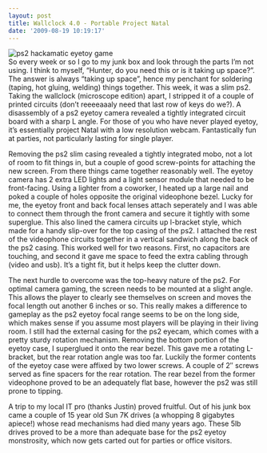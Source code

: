 ```yaml
---
layout: post
title: Wallclock 4.0 - Portable Project Natal
date: '2009-08-19 10:19:17'
---
```



![ps2 hackamatic eyetoy game](http://66.147.244.180/~hunterda/content/images/2009/08/2_IMG_03981.jpg)  
 So every week or so I go to my junk box and look through the parts I’m not using. I think to myself, “Hunter, do you need this or is it taking up space?”. The answer is always “taking up space”, hence my penchant for soldering (taping, hot gluing, welding) things together. This week, it was a slim ps2. Taking the wallclock (microscope edition) apart, I stripped it of a couple of printed circuits (don’t reeeeaaaly need that last row of keys do we?). A disassembly of a ps2 eyetoy camera revealed a tightly integrated circuit board with a sharp L angle. For those of you who have never played eyetoy, it’s essentially project Natal with a low resolution webcam. Fantastically fun at parties, not particularly lasting for single player.  
  
 Removing the ps2 slim casing revealed a tightly integrated mobo, not a lot of room to fit things in, but a couple of good screw-points for attaching the new screen. From there things came together reasonably well. The eyetoy camera has 2 extra LED lights and a light sensor module that needed to be front-facing. Using a lighter from a coworker, I heated up a large nail and poked a couple of holes opposite the original videophone bezel. Lucky for me, the eyetoy front and back focal lenses attach seperately and I was able to connect them through the front camera and secure it tightly with some superglue. This also lined the camera circuits up l-bracket style, which made for a handy slip-over for the top casing of the ps2. I attached the rest of the videophone circuits together in a vertical sandwich along the back of the ps2 casing. This worked well for two reasons. First, no capacitors are touching, and second it gave me space to feed the extra cabling through (video and usb). It’s a tight fit, but it helps keep the clutter down.

The next hurdle to overcome was the top-heavy nature of the ps2. For optimal camera gaming, the screen needs to be mounted at a slight angle. This allows the player to clearly see themselves on screen and moves the focal length out another 6 inches or so. This really makes a difference to gameplay as the ps2 eyetoy focal range seems to be on the long side, which makes sense if you assume most players will be playing in their living room. I still had the external casing for the ps2 eyecam, which comes with a pretty sturdy rotation mechanism. Removing the bottom portion of the eyetoy case, I superglued it onto the rear bezel. This gave me a rotating L-bracket, but the rear rotation angle was too far. Luckily the former contents of the eyetoy case were affixed by two lower screws. A couple of 2″ screws served as fine spacers for the rear rotation. The rear bezel from the former videophone proved to be an adequately flat base, however the ps2 was still prone to tipping.

A trip to my local IT pro (thanks Justin) proved fruitful. Out of his junk box came a couple of 15 year old Sun 7K drives (a whopping 8 gigabytes apiece!) whose read mechanisms had died many years ago. These 5lb drives proved to be a more than adequate base for the ps2 eyetoy monstrosity, which now gets carted out for parties or office visitors.


